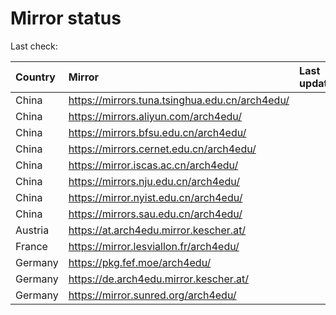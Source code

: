 <script src="./time.js"></script>
# Mirror status
Last check: <script type="text/javascript">localize(1724440557.9221535);</script>

|Country|Mirror|Last update|
|:------|:-----|:----------|
|China|https://mirrors.tuna.tsinghua.edu.cn/arch4edu/|<script type="text/javascript">localize(1724395134);</script>|
|China|https://mirrors.aliyun.com/arch4edu/|<script type="text/javascript">localize(1724395134);</script>|
|China|https://mirrors.bfsu.edu.cn/arch4edu/|<script type="text/javascript">localize(1724395134);</script>|
|China|https://mirrors.cernet.edu.cn/arch4edu/|<script type="text/javascript">localize(1724395134);</script>|
|China|https://mirror.iscas.ac.cn/arch4edu/|<script type="text/javascript">localize(1724395134);</script>|
|China|https://mirrors.nju.edu.cn/arch4edu/|<script type="text/javascript">localize(1724351901);</script>|
|China|https://mirror.nyist.edu.cn/arch4edu/|<script type="text/javascript">localize(1724395134);</script>|
|China|https://mirrors.sau.edu.cn/arch4edu/|<script type="text/javascript">localize(1724395134);</script>|
|Austria|https://at.arch4edu.mirror.kescher.at/|<script type="text/javascript">localize(1724395134);</script>|
|France|https://mirror.lesviallon.fr/arch4edu/|<script type="text/javascript">localize(1724395134);</script>|
|Germany|https://pkg.fef.moe/arch4edu/|<script type="text/javascript">localize(1724395134);</script>|
|Germany|https://de.arch4edu.mirror.kescher.at/|<script type="text/javascript">localize(1724395134);</script>|
|Germany|https://mirror.sunred.org/arch4edu/|<script type="text/javascript">localize(1724395134);</script>|

<script src="./tablefilter/tablefilter.js"></script>
<script src="./table.js"></script>